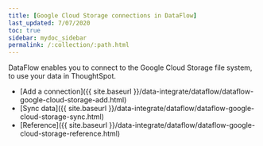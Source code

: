 ```yaml
---
title: [Google Cloud Storage connections in DataFlow]
last_updated: 7/07/2020
toc: true
sidebar: mydoc_sidebar
permalink: /:collection/:path.html
---
```

DataFlow enables you to connect to the Google Cloud Storage file system, to use your data in ThoughtSpot.

- [Add a connection]({{ site.baseurl }}/data-integrate/dataflow/dataflow-google-cloud-storage-add.html)
- [Sync data]({{ site.baseurl }}/data-integrate/dataflow/dataflow-google-cloud-storage-sync.html)
- [Reference]({{ site.baseurl }}/data-integrate/dataflow/dataflow-google-cloud-storage-reference.html)
